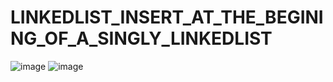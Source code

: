 # LINKEDLIST_INSERT_AT_THE_BEGINING_OF_A_SINGLY_LINKEDLIST
![image](https://user-images.githubusercontent.com/115396834/218968671-5b81d956-8dbd-4a13-b684-141bb6f4f9b3.png)
![image](https://user-images.githubusercontent.com/115396834/218968742-aef9e2b3-fb65-49d7-877a-2b844801e22e.png)

